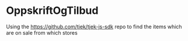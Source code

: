 # OppskriftOgTilbud
Using the https://github.com/tjek/tjek-js-sdk repo to find the items which are on sale from which stores
